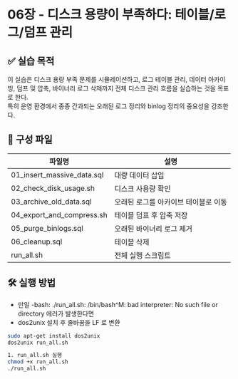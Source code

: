 # 06장 - 디스크 용량이 부족하다: 테이블/로그/덤프 관리

## ✅ 실습 목적
이 실습은 디스크 용량 부족 문제를 시뮬레이션하고, 로그 테이블 관리, 데이터 아카이빙, 덤프 및 압축, 바이너리 로그 삭제까지 전체 디스크 관리 흐름을 실습하는 것을 목표로 한다.  
특히 운영 환경에서 종종 간과되는 오래된 로그 정리와 binlog 정리의 중요성을 강조한다.


## 📂 구성 파일

| 파일명 | 설명 |
|--------|------|
| 01_insert_massive_data.sql | 대량 데이터 삽입 |
| 02_check_disk_usage.sh | 디스크 사용량 확인 |
| 03_archive_old_data.sql | 오래된 로그를 아카이브 테이블로 이동 |
| 04_export_and_compress.sh | 테이블 덤프 후 압축 저장 |
| 05_purge_binlogs.sql | 오래된 바이너리 로그 제거 |
| 06_cleanup.sql | 테이블 삭제 |
| run_all.sh | 전체 실행 스크립트 |


## 🛠️ 실행 방법

- 만일 -bash: ./run_all.sh: /bin/bash^M: bad interpreter: No such file or directory 에러가 발생한다면
- dos2unix 설치 후 줄바꿈을 LF 로 변환
  
```bash
sudo apt-get install dos2unix
dos2unix run_all.sh

1. run_all.sh 실행
chmod +x run_all.sh
./run_all.sh
    

